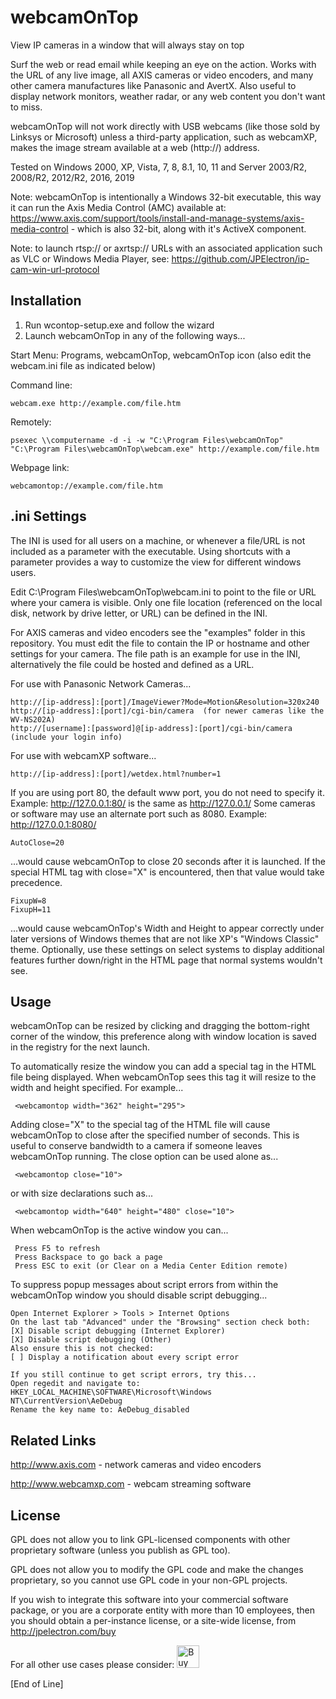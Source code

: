# webcamOnTop

View IP cameras in a window that will always stay on top

Surf the web or read email while keeping an eye on the action. Works with the URL of any live image, all AXIS cameras or video encoders, and many other camera manufactures like Panasonic and AvertX. Also useful to display network monitors, weather radar, or any web content you don't want to miss.

webcamOnTop will not work directly with USB webcams (like those sold by Linksys or Microsoft) unless a third-party application, such as webcamXP, makes the image stream available at a web (http://) address.

Tested on Windows 2000, XP, Vista, 7, 8, 8.1, 10, 11 and Server 2003/R2, 2008/R2, 2012/R2, 2016, 2019

Note: webcamOnTop is intentionally a Windows 32-bit executable, this way it can run the Axis Media Control (AMC) available at: https://www.axis.com/support/tools/install-and-manage-systems/axis-media-control - which is also 32-bit, along with it's ActiveX component.

Note: to launch rtsp:// or axrtsp:// URLs with an associated application such as VLC or Windows Media Player, see: https://github.com/JPElectron/ip-cam-win-url-protocol

## Installation

1) Run wcontop-setup.exe and follow the wizard
2) Launch webcamOnTop in any of the following ways...

Start Menu:  Programs, webcamOnTop, webcamOnTop icon (also edit the webcam.ini file as indicated below)

Command line: 

    webcam.exe http://example.com/file.htm

Remotely:

    psexec \\computername -d -i -w "C:\Program Files\webcamOnTop" "C:\Program Files\webcamOnTop\webcam.exe" http://example.com/file.htm

Webpage link:

    webcamontop://example.com/file.htm

## .ini Settings

The INI is used for all users on a machine, or whenever a file/URL is not included as a parameter with the executable. Using shortcuts with a parameter provides a way to customize the view for different windows users.

Edit C:\Program Files\webcamOnTop\webcam.ini to point to the file or URL where your camera is visible. Only one file location (referenced on the local disk, network by drive letter, or URL) can be defined in the INI.

For AXIS cameras and video encoders see the "examples" folder in this repository. You must edit the file to contain the IP or hostname and other settings for your camera. The file path is an example for use in the INI, alternatively the file could be hosted and defined as a URL.

For use with Panasonic Network Cameras...

    http://[ip-address]:[port]/ImageViewer?Mode=Motion&Resolution=320x240
    http://[ip-address]:[port]/cgi-bin/camera  (for newer cameras like the WV-NS202A)
    http://[username]:[password]@[ip-address]:[port]/cgi-bin/camera  (include your login info)

For use with webcamXP software...

    http://[ip-address]:[port]/wetdex.html?number=1

If you are using port 80, the default www port, you do not need to specify it.
Example: http://127.0.0.1:80/ is the same as http://127.0.0.1/
Some cameras or software may use an alternate port such as 8080.
Example: http://127.0.0.1:8080/

    AutoClose=20

...would cause webcamOnTop to close 20 seconds after it is launched. If the special HTML tag with close="X" is encountered, then that value would take precedence.

    FixupW=8
    FixupH=11

...would cause webcamOnTop's Width and Height to appear correctly under later versions of Windows themes that are not like XP's "Windows Classic" theme. Optionally, use these settings on select systems to display additional features further down/right in the HTML page that normal systems wouldn't see.

## Usage

webcamOnTop can be resized by clicking and dragging the bottom-right corner of the window, this preference along with window location is saved in the registry for the next launch.

To automatically resize the window you can add a special tag in the HTML file being displayed. When webcamOnTop sees this tag it will resize to the width and height specified. For example...

     <webcamontop width="362" height="295">

Adding close="X" to the special tag of the HTML file will cause webcamOnTop to close after the specified number of seconds. This is useful to conserve bandwidth to a camera if someone leaves webcamOnTop running. The close option can be used alone as...

     <webcamontop close="10">

or with size declarations such as...

     <webcamontop width="640" height="480" close="10">

When webcamOnTop is the active window you can...

     Press F5 to refresh
     Press Backspace to go back a page
     Press ESC to exit (or Clear on a Media Center Edition remote)

To suppress popup messages about script errors from within the webcamOnTop window you should disable script debugging...
    
    Open Internet Explorer > Tools > Internet Options
    On the last tab "Advanced" under the "Browsing" section check both:
    [X] Disable script debugging (Internet Explorer)
    [X] Disable script debugging (Other)
    Also ensure this is not checked:
    [ ] Display a notification about every script error
    
    If you still continue to get script errors, try this...
    Open regedit and navigate to:
    HKEY_LOCAL_MACHINE\SOFTWARE\Microsoft\Windows NT\CurrentVersion\AeDebug
    Rename the key name to: AeDebug_disabled

## Related Links

http://www.axis.com - network cameras and video encoders

http://www.webcamxp.com - webcam streaming software

## License

GPL does not allow you to link GPL-licensed components with other proprietary software (unless you publish as GPL too).

GPL does not allow you to modify the GPL code and make the changes proprietary, so you cannot use GPL code in your non-GPL projects.

If you wish to integrate this software into your commercial software package, or you are a corporate entity with more than 10 employees, then you should obtain a per-instance license, or a site-wide license, from http://jpelectron.com/buy

For all other use cases please consider: <a href='https://ko-fi.com/C0C54S4JF' target='_blank'><img height='36' style='border:0px;height:36px;' src='https://cdn.ko-fi.com/cdn/kofi2.png?v=2' border='0' alt='Buy Me a Coffee at ko-fi.com' /></a>
    
[End of Line]
